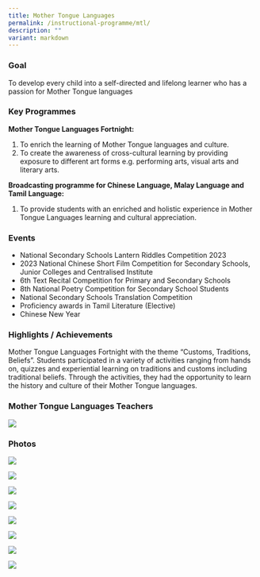 ```yaml
---
title: Mother Tongue Languages
permalink: /instructional-programme/mtl/
description: ""
variant: markdown
---
```

### Goal

To develop every child into a self-directed and lifelong learner who has a passion for Mother Tongue languages

### Key Programmes

**Mother Tongue Languages Fortnight:**
1. To enrich the learning of Mother Tongue languages and culture.
2. To create the awareness of cross-cultural learning by providing exposure to different art forms e.g. performing arts, visual arts and literary arts.

**Broadcasting programme for Chinese Language, Malay Language and Tamil Language:**
1. To provide students with an enriched and holistic experience in Mother Tongue Languages learning and cultural appreciation.


### Events

* National Secondary Schools Lantern Riddles Competition 2023
* 2023 National Chinese Short Film Competition for Secondary Schools, Junior Colleges and Centralised Institute
* 6th Text Recital Competition for Primary and Secondary Schools
* 8th National Poetry Competition for Secondary School Students
* National Secondary Schools Translation Competition
* Proficiency awards in Tamil Literature (Elective)
* Chinese New Year



### Highlights / Achievements

Mother Tongue Languages Fortnight with the theme “Customs, Traditions, Beliefs”. Students participated in a variety of activities ranging from hands on, quizzes and experiential learning on traditions and customs including traditional beliefs. Through the activities, they had the opportunity to learn the history and culture of their Mother Tongue languages.



### Mother Tongue Languages Teachers

![](/images/IP/MTL/mtl_2023.png)

### Photos

![](/images/IP/MTL/MT_Photo1.png)

![](/images/IP/MTL/MT_Photo2.png)

![](/images/IP/MTL/MT_Photo3.png)

![](/images/IP/MTL/MT_Photo4.png)

![](/images/IP/MTL/MT_Photo5.png)

![](/images/IP/MTL/MT_Photo6.png)

![](/images/IP/MTL/MT_Photo7.png)

![](/images/IP/MTL/MT_Photo8.png)
